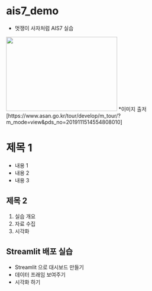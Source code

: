 # ais7_demo
* 멋쟁이 사자처럼 AIS7 실습

<img src = "https://www.asan.go.kr/tour/upload_data/m_tour/ehload_01.jpg" width="300" height="200">
*이미지 출저 [https://www.asan.go.kr/tour/develop/m_tour/?m_mode=view&pds_no=2019111514554808010]

     
# 제목 1
* 내용 1
* 내용 2
* 내용 3

## 제목 2
1. 실습 개요
2. 자료 수집
3. 시각화

## Streamlit 배포 실습
* Streamlit 으로 대시보드 만들기
* 데이터 프래임 보여주기
* 시각화 하기

